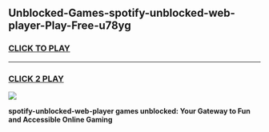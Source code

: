 
## Unblocked-Games-spotify-unblocked-web-player-Play-Free-u78yg
<h3>
<a href="https://premium76.site?title=spotify-unblocked-web-player&ref=20M">CLICK TO PLAY</a></h3>
<hr>

<h3>
<a href="https://premium76.site?title=spotify-unblocked-web-player&ref=20M">CLICK 2 PLAY</a>
  
</h3>

<a href="https://premium76.site?title=spotify-unblocked-web-player&ref=19M"><img src="https://clearcache.store/games.png"></a>


**spotify-unblocked-web-player games unblocked: Your Gateway to Fun and Accessible Online Gaming**
